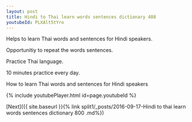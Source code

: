 ```yaml
---
layout: post
title: Hindi to Thai learn words sentences dictionary 488 
youtubeId: PLXAlt5tYro
---
```

 
 
Helps to learn Thai words and sentences for Hindi speakers.

Opportunitiy to repeat the words sentences. 

Practice Thai language. 
 
10 minutes practice every day. 
 
How to learn Thai words and sentences for Hindi speakers 
 
{% include youtubePlayer.html id=page.youtubeId %}
 
 
[Next]({{ site.baseurl }}{% link  split1/_posts/2016-09-17-Hindi to thai learn words sentences dictionary 800 .md%})
 
